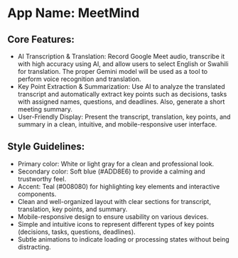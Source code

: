 # **App Name**: MeetMind

## Core Features:

- AI Transcription & Translation: Record Google Meet audio, transcribe it with high accuracy using AI, and allow users to select English or Swahili for translation. The proper Gemini model will be used as a tool to perform voice recognition and translation.
- Key Point Extraction & Summarization: Use AI to analyze the translated transcript and automatically extract key points such as decisions, tasks with assigned names, questions, and deadlines. Also, generate a short meeting summary.
- User-Friendly Display: Present the transcript, translation, key points, and summary in a clean, intuitive, and mobile-responsive user interface.

## Style Guidelines:

- Primary color: White or light gray for a clean and professional look.
- Secondary color: Soft blue (#ADD8E6) to provide a calming and trustworthy feel.
- Accent: Teal (#008080) for highlighting key elements and interactive components.
- Clean and well-organized layout with clear sections for transcript, translation, key points, and summary.
- Mobile-responsive design to ensure usability on various devices.
- Simple and intuitive icons to represent different types of key points (decisions, tasks, questions, deadlines).
- Subtle animations to indicate loading or processing states without being distracting.